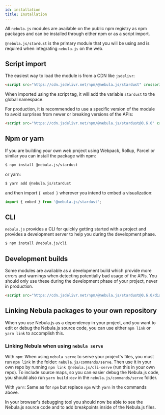 ```yaml
---
id: installation
title: Installation
---
```


All `nebula.js` modules are available on the public npm registry as npm packages and can be installed through either npm or as a script import.

`@nebula.js/stardust` is the primary module that you will be using and is required when integrating `nebula.js` on the web.

## Script import

The easiest way to load the module is from a CDN like `jsdelivr`:

```html
<script src="https://cdn.jsdelivr.net/npm/@nebula.js/stardust" crossorigin></script>
```

When imported using the script tag, it will add the variable `stardust` to the global namespace.

For production, it is recommended to use a specific version of the module to avoid surprises from newer or breaking versions of the APIs:

```html
<script src="https://cdn.jsdelivr.net/npm/@nebula.js/stardust@0.6.0" crossorigin></script>
```

## Npm or yarn

If you are building your own web project using Webpack, Rollup, Parcel or similar you can install the package with npm:

```bash
$ npm install @nebula.js/stardust
```

or yarn:

```bash
$ yarn add @nebula.js/stardust
```

and then import `{ embed }` wherever you intend to embed a visualization:

```js
import { embed } from '@nebula.js/stardust';
```

## CLI

`nebula.js` provides a CLI for quickly getting started with a project and provides a development server to help you during the
development phase.

```bash
$ npm install @nebula.js/cli
```

## Development builds

Some modules are available as a development build which provide more errors and warnings when detecting potentially bad usage of the APIs.
You should only use these during the development phase of your project, never in production.

```html
<script src="https://cdn.jsdelivr.net/npm/@nebula.js/stardust@0.6.0/dist/stardust.dev.js" crossorigin></script>
```

## Linking Nebula packages to your own repository

When you use Nebula.js as a dependency in your project, and you want to edit or debug the Nebula.js source code, you can use either `npm link` or `yarn link` to accomplish this.

### Linking Nebula when using `nebula serve`

With `npm`: When using `nebula serve` to serve your project's files, you must run `npm link` in the folder: `nebula.js/commands/serve`.
Then use it in your own repo by running `npm link @nebula.js/cli-serve` (run this in your own repo).
To include source maps, so you can easier debug the Nebula.js code, you should also run `yarn build:dev` in the `nebula.js/commands/serve` folder.

With `yarn`: Same as for `npm` but replace `npm` with `yarn` in the commands above.

In your browser's debugging tool you should now be able to see the Nebula.js source code and to add breakpoints inside of the Nebula.js files.
